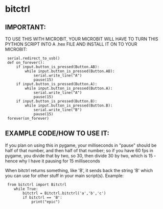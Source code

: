 # bitctrl
## IMPORTANT:
TO USE THIS WITH MICROBIT, YOUR MICROBIT WILL HAVE TO TURN THIS PYTHON SCRIPT INTO A .hex FILE AND INSTALL IT ON TO YOUR MICROBIT:
``` 
 serial.redirect_to_usb()
 def on_forever():
     if input.button_is_pressed(Button.AB):
         while input.button_is_pressed(Button.AB):
             serial.write_line("A")
             pause(15)
     if input.button_is_pressed(Button.A):
         while input.button_is_pressed(Button.A):
             serial.write_line("A")
             pause(15)
     if input.button_is_pressed(Button.B):
         while input.button_is_pressed(Button.B):
             serial.write_line("B")
             pause(15)
 forever(on_forever) 
 ```
## EXAMPLE CODE/HOW TO USE IT:
If you plan on using this in pygame, your milliseconds in "pause" should be half of that number,
and then half of that number; so if you have 60 fps in pygame, you divide that by two, so 30, then divide
30 by two, which is 15 - hence why I have it pausing for 15 milliseconds


When bitctrl returns something, like 'B', it sends back the string 'B' which you can use for other stuff in your main script(s). Example:

```
 from bitctrl import Bitctrl
    while True:
        bitctrl = Bitctrl.bitctrl('a','b','c')
        if bitctrl == 'B':
            print("epic") 
            
```

